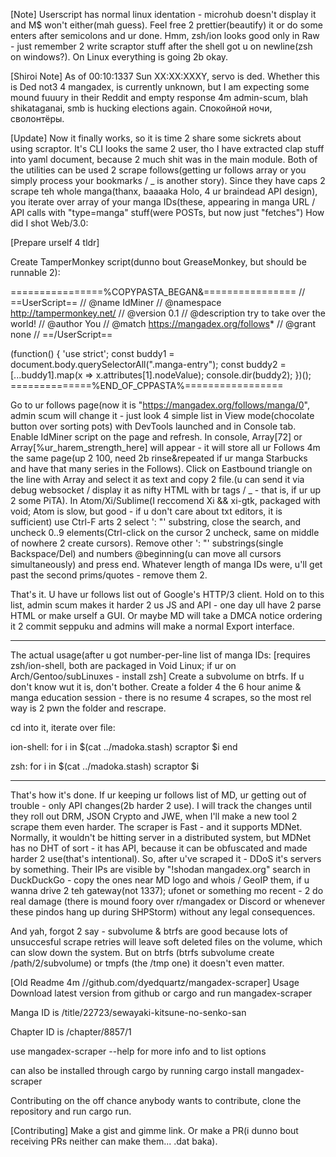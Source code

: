 [Note]
Userscript has normal linux identation - microhub doesn't display it and M$ won't either(mah guess). Feel free 2 prettier(beautify) it or do some enters after semicolons and ur done.
Hmm, zsh/ion looks good only in Raw - just remember 2 write scraptor stuff after the shell got u on newline(zsh on windows?). On Linux everything is going 2b okay.

[Shiroi Note]
As of 00:10:1337 Sun XX:XX:XXXY, servo is ded. Whether this is Ded not3 4 mangadex, is currently unknown, but I am expecting some mound fuuury in their Reddit and empty response 4m admin-scum, blah shikataganai, smb is hucking elections again.
Спокойной ночи, сволонтёры.

[Update]
Now it finally works, so it is time 2 share some sickrets about using scraptor.
It's CLI looks the same 2 user, tho I have extracted clap stuff into yaml document, because 2 much shit was in the main module.
Both of the utilities can be used 2 scrape follows(getting ur follows array or you simply process your bookmarks / _ is another story).
  Since they have caps 2 scrape teh whole manga(thanx, baaaaka Holo, 4 ur braindead API design), you iterate over array of your manga IDs(these, appearing in manga URL / API calls with "type=manga" stuff(were POSTs, but now just "fetches")
  How did I shot Web/3.0:
 
[Prepare urself 4 tldr]

Create TamperMonkey script(dunno bout GreaseMonkey, but should be runnable 2):

================%COPYPASTA_BEGAN&================
// ==UserScript==
// @name         IdMiner
// @namespace    http://tampermonkey.net/
// @version      0.1
// @description  try to take over the world!
// @author       You
// @match        https://mangadex.org/follows*
// @grant        none
// ==/UserScript==

(function() {
    'use strict';
   const buddy1 = document.body.querySelectorAll(".manga-entry");
   const buddy2 = [...buddy1].map(x => x.attributes[1].nodeValue);
   console.dir(buddy2);
})();
==============%END_OF_CPPASTA%=================

Go to ur follows page(now it is "https://mangadex.org/follows/manga/0", admin scum will change it - just look 4 simple list in View mode(chocolate button over sorting pots) with DevTools launched and in Console tab.
Enable IdMiner script on the page and refresh.
In console, Array[72] or Array[%ur_harem_strength_here] will appear - it will store all ur Follows 4m the same page(up 2 100, need 2b rinse&repeated if ur manga Starbucks and have that many series in the Follows).
Click on Eastbound triangle on the line with Array and select it as text and copy 2 file.(u can send it via debug websocket / display it as nifty HTML with br tags / _ - that is, if
ur up 2 some PiTA).
In Atom/Xi/Sublime(I reccomend Xi && xi-gtk, packaged with void; Atom is slow, but good - if u don't care about txt editors, it is sufficient) use Ctrl-F arts 2 select ': "' substring, close the search,
and uncheck 0..9 elements(Ctrl-click on the cursor 2 uncheck, same on middle of nowhere 2 create cursors).
Remove other ': "' substrings(single Backspace/Del) and numbers @beginning(u can move all cursors simultaneously) and press end. Whatever length of manga IDs were, u'll get past the second prims/quotes - remove them 2.

That's it. U have ur follows list out of Google's HTTP/3 client.
Hold on to this list, admin scum makes it harder 2 us JS and API - one day ull have 2 parse HTML or make urself a GUI. Or maybe MD will take a DMCA notice ordering it 2 commit seppuku and admins will make a normal Export interface.

--------
The actual usage(after u got number-per-line list of manga IDs:
[requires zsh/ion-shell, both are packaged in Void Linux; if ur on Arch/Gentoo/subLinuxes - install zsh]
Create a subvolume on btrfs. If u don't know wut it is, don't bother.
Create a folder 4 the 6 hour anime & manga education session - there is no resume 4 scrapes, so the most rel way is 2 pwn the folder and rescrape.

cd into it, iterate over file:

ion-shell:
for i in $(cat ../madoka.stash)
  scraptor $i
  end

zsh:
for i in $(cat ../madoka.stash)
  scraptor $i

----------
That's how it's done. If ur keeping ur follows list of MD, ur getting out of trouble - only API changes(2b harder 2 use). I will track the changes
until they roll out DRM, JSON Crypto and JWE, when I'll make a new tool 2 scrape them even harder.
The scraper is Fast - and it supports MDNet. Normally, it wouldn't be hitting server in a distributed system, but MDNet has no DHT of sort - it has API,
because it can be obfuscated and made harder 2 use(that's intentional).
So, after u've scraped it - DDoS it's servers by something. Their IPs are visible by "!shodan mangadex.org" search in DuckDuckGo - copy the ones near MD logo
and whois / GeoIP them, if u wanna drive 2 teh gateway(not 1337); ufonet or something mo recent - 2 do real damage (there is mound foory over r/mangadex or Discord or whenever
these pindos hang up during SHPStorm) without any legal consequences.

And yah, forgot 2 say - subvolume & btrfs are good because lots of unsuccesful scrape retries will leave soft deleted files on the volume,
which can slow down the system.
But on btrfs (btrfs subvolume create /path/2/subvolume) or tmpfs (the /tmp one) it doesn't even matter.


[Old Readme 4m //github.com/dyedquartz/mangadex-scraper]
Usage
Download latest version from github or cargo and run mangadex-scraper <ID>

Manga ID is /title/22723/sewayaki-kitsune-no-senko-san

Chapter ID is /chapter/8857/1

use mangadex-scraper --help for more info and to list options

can also be installed through cargo by running cargo install mangadex-scraper

Contributing
on the off chance anybody wants to contribute, clone the repository and run cargo run.

[Contributing]
Make a gist and gimme link. Or make a PR(i dunno bout receiving PRs neither can make them... .dat baka).

